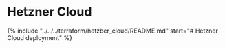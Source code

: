 # Hetzner Cloud

{%
    include "../../../terraform/hetzber_cloud/README.md"
    start="# Hetzner Cloud deployment"
%}
